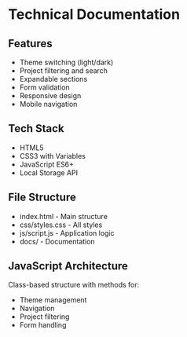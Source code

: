 # Technical Documentation

## Features
- Theme switching (light/dark)
- Project filtering and search
- Expandable sections
- Form validation
- Responsive design
- Mobile navigation

## Tech Stack
- HTML5
- CSS3 with Variables
- JavaScript ES6+
- Local Storage API

## File Structure
- index.html - Main structure
- css/styles.css - All styles
- js/script.js - Application logic
- docs/ - Documentation

## JavaScript Architecture
Class-based structure with methods for:
- Theme management
- Navigation
- Project filtering
- Form handling